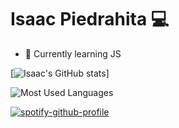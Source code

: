 # Isaac Piedrahita 💻

[comment]:[![guayahack](https://img.shields.io/badge/member-guayahack-fedcba?style=plastic&logo=gitlab&labelColor=%23132854)](https://guayahack.co)

- 🌱 Currently learning JS

[![Isaac's GitHub stats](https://github-readme-stats.vercel.app/api?username=isaac-opz&theme=blue_navy)]

![Most Used Languages](https://github-readme-stats.vercel.app/api/top-langs/?username=isaac-opz&theme=blue_navy) 

[![spotify-github-profile](https://spotify-github-profile.vercel.app/api/view?uid=tvfqxpegx1orec5b7zerctd36&cover_image=true&theme=default&show_offline=false&background_color=121212&interchange=true&bar_color=53b14f&bar_color_cover=false)](https://spotify-github-profile.vercel.app/api/view?uid=tvfqxpegx1orec5b7zerctd36&redirect=true)

<!---
Blackii3/Blackii3 is a ✨ special ✨ repository because its `README.md` (this file) appears on your GitHub profile.
You can click the Preview link to take a look at your changes.
--->
